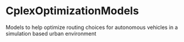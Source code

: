 # CplexOptimizationModels
Models to help optimize routing choices for autonomous vehicles in a simulation based urban environment
